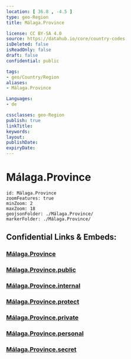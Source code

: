 ```yaml
---
location: [ 36.8 , -4.5 ] 
type: geo-Region
title: Málaga.Province

license: CC BY-SA 4.0
source: https://datahub.io/core/country-codes
isDeleted: false
isReadOnly: false
draft: false
confidential: public

tags:
- geo/Country/Region
aliases:
- Málaga.Province

Languages:
- de

cssclasses: geo-Region
publish: true
linkTitle: 
keywords: 
layout: 
publishDate: 
expiryDate: 
---
```


# Málaga.Province

```leaflet
id: Málaga.Province
zoomFeatures: true 
minZoom: 2 
maxZoom: 18
geojsonFolder: ./Málaga.Province/
markerFolder: ./Málaga.Province/
```


## Confidential Links & Embeds: 

### [Málaga.Province](/_Standards/Earth/Continent/Europe/Europe~South/Spain/Provinces~Spain/Andalusia/Málaga.Province.md) 

### [Málaga.Province.public](/_public/Earth/Continent/Europe/Europe~South/Spain/Provinces~Spain/Andalusia/Málaga.Province.public.md) 

### [Málaga.Province.internal](/_internal/Earth/Continent/Europe/Europe~South/Spain/Provinces~Spain/Andalusia/Málaga.Province.internal.md) 

### [Málaga.Province.protect](/_protect/Earth/Continent/Europe/Europe~South/Spain/Provinces~Spain/Andalusia/Málaga.Province.protect.md) 

### [Málaga.Province.private](/_private/Earth/Continent/Europe/Europe~South/Spain/Provinces~Spain/Andalusia/Málaga.Province.private.md) 

### [Málaga.Province.personal](/_personal/Earth/Continent/Europe/Europe~South/Spain/Provinces~Spain/Andalusia/Málaga.Province.personal.md) 

### [Málaga.Province.secret](/_secret/Earth/Continent/Europe/Europe~South/Spain/Provinces~Spain/Andalusia/Málaga.Province.secret.md)

